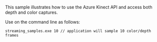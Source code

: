This sample illustrates how to use the Azure Kinect API and access both depth and color captures.

Use on the command line as follows:

    streaming_samples.exe 10 // application will sample 10 color/depth frames
